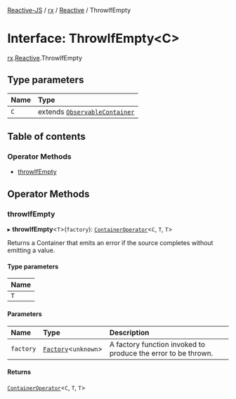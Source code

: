 [Reactive-JS](../README.md) / [rx](../modules/rx.md) / [Reactive](../modules/rx.Reactive.md) / ThrowIfEmpty

# Interface: ThrowIfEmpty<C\>

[rx](../modules/rx.md).[Reactive](../modules/rx.Reactive.md).ThrowIfEmpty

## Type parameters

| Name | Type |
| :------ | :------ |
| `C` | extends [`ObservableContainer`](rx.ObservableContainer.md) |

## Table of contents

### Operator Methods

- [throwIfEmpty](rx.Reactive.ThrowIfEmpty.md#throwifempty)

## Operator Methods

### throwIfEmpty

▸ **throwIfEmpty**<`T`\>(`factory`): [`ContainerOperator`](../modules/containers.md#containeroperator)<`C`, `T`, `T`\>

Returns a Container that emits an error if the source completes without emitting a value.

#### Type parameters

| Name |
| :------ |
| `T` |

#### Parameters

| Name | Type | Description |
| :------ | :------ | :------ |
| `factory` | [`Factory`](../modules/functions.md#factory)<`unknown`\> | A factory function invoked to produce the error to be thrown. |

#### Returns

[`ContainerOperator`](../modules/containers.md#containeroperator)<`C`, `T`, `T`\>

